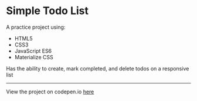 # Simple Todo List

A practice project using:
* HTML5
* CSS3
* JavaScript ES6
* Materialize CSS

Has the ability to create, mark completed, and delete todos on a responsive list


---
View the project on codepen.io [here](https://codepen.io/JimRedDev/full/QPMYNL)